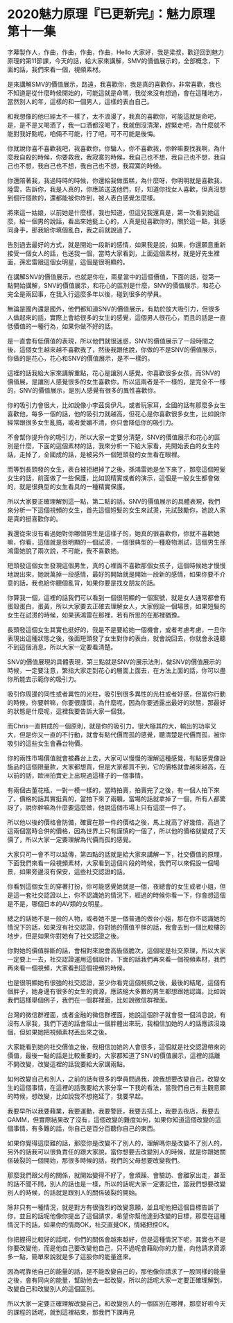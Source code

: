 # 2020魅力原理『已更新完』：魅力原理第十一集

字幕製作人，作曲，作曲，作曲，作曲，Hello 大家好，我是梁叔，歡迎回到魅力原理的第11節課，今天的話，給大家來講解，SMV的價值展示的，全部概念，下面的話，我們來看一個，視頻素材。

是來講解SMV的價值展示，路遠，我喜歡你，我是真的喜歡你，非常喜歡，我也不知道是從什麼時候開始的，可能這就是命嗎，我從來沒有想過，會在這種地方，當然別人的年，這樣的和一個男人，這樣的表白自己。

和我想像的他已經太不一樣了，太不浪漫了，我真的喜歡你，可能這就是命吧，是，是不是又喝酒了，我一口酒都沒喝了，我就倒沒清潔，趕緊走吧，為什麼就不能對我好點呢，咱倆不可能，行了吧，可不可能是後悔。

你就說你喜不喜歡我吧，我喜歡你，你騙人，你不喜歡我，你幹嘛要找我啊，為什麼我自殺的時候，你要救我，我寂寞的時候，我自己也不想，我自己也不想，我自己也不想，我自己也不想，我自己也不想，我寂寞的時候。

你還陪著我，我過時時的時候，你還給我做蛋糕，為什麼呀，你明明就是喜歡我，陸雲，告訴你，我是人真的，你應該送送他們，好，知道你找女人喜歡，但真沒想到個行個款的，還都能被你炸到，被人表白感覺怎麼樣。

將來這一姑娘，以前她是什麼樣，我也知道，但這兒我還真是，第一次看到她這麼，給一個男的說話，看出來她挺上心的，人真是挺喜歡你的，關於這一點，我感同身手，那我給你填個亂白，我之前就說過了。

告別過去最好的方式，就是開始一段新的感情，如果我是說，如果，你還願意重新接受一個女人的話，也送我一個，當時大家看到，上面這個素材，就是好先生裡面，孫宏雷跟這個女明星，這個是很明顯的。

在講解SNV的價值展示，也就是你在，兩星當中的這個價值，下面的話，從第一點開始講解，SNV的價值展示，和花心的區別是什麼，SNV的價值展示，和花心完全是兩回事，在我入行這麼多年以後，碰到很多的學員。

無論是國內還是國外，他們都知道SNV的價值展示，有助於放大吸引力，但很多人做起來的話，實際上會給很多的女生的感覺，這個男人很花心，而且的話是一直低價值的一種行為，如果你做不好的話。

是一直會有低價值的表現，所以他們就很迷惑，SNV的價值展示了一段時間之後，這個女生越來越不喜歡我了，然後我跟他說，你做的不是SNV的價值展示，你做的是花心，花心和SNV的價值展示，是不一樣的。

這裡的話我給大家來講解重點，花心是讓別人感覺，你喜歡很多女孩，而SNV的價值展，是讓別人感覺很多的女生喜歡你，所以這兩者是不一樣的，是完全不一樣的，SNV的價值展示，是別人感覺有很多的異性喜歡你。

你的吸引力會很大，比如說像小李茲吳伊凡，或者玩家耳，全國的話有那麼多女生喜歡他，每多一個的話，他的吸引力就越高，但花心是你喜歡很多女生，比如說你經常跟很多女生亂搞，或者愛媚不清，你只會降低你的吸引力。

不會幫你提升你的吸引力，所以大家一定要分清楚，SNV的價值展示和花心的區別是什麼，下面的這個素材的話，我來分析一下給大家看，先開始表白的女生的話，走掉了，全國成的話，是被另外一個短頭發的女生看在眼裡。

而等到長頭發的女生，表白被拒絕掉了之後，孫鴻雷她是坐下來了，那麼這個短髮女生的話，前面做了一些保護，比如說精實或者的演示，這個是一般女生都會做的，就是很典型的女生看具的一種精實保護。

所以大家要正確理解到這一點，第二點的話，SNV的價值展示的具體表現，我們來分析一下這個視頻的女生，首先這個短髮的女生來試燙，先試鼓勵你，她說人家是真的挺喜歡你的。

我還從來沒有看過她對你哪個男生是這樣子的，她真的很喜歡你，你就不喜歡她嘛，你看，這個就是很明顯的一個試燙，一個很典型的一種廢物測試，這個男生孫鴻雷她說了兩次說，不可能，我不喜歡她。

短頭發這個女生發現這個男生，真的心裡面不喜歡那個女孩子，這個時候她才慢慢地說出來，她說萬掉一段感情，最好的開始就是開始一段新的感情，如果你要不介意的話，我也給你聽個亂背，如果你要是找女朋友的話。

你算我一個，這裡的話我們可以看到一個很明顯的一個案號，就是女人通常都會有蛋殼蛋白，蛋黃，所以大家要去正確去理解女人，大家假設一個場景，如果短髮的女生在試燙的時候，如果孫鴻雷在那裡，若有所思的在那裡猶豫。

長頭發這個女生其實也挺好的，我是不是要給她一個機會，或者考慮考慮，一旦你表現出這種狀態之後，後面短頭發了女生對你的表白，就會說回去，你就會永遠聽不到這個消息，所以大家一定要看清楚。

SNV的價值展現的具體表現，第三點就是SNV的展示法則，做SNV的價值展示的時候，一定要注意，繁指大家走到花心的層面上面去，在方法上面的話，你可以盡你所能去示範你的吸引力。

吸引你周邊的同性或者異性的光柱，吸引到很多異性的光柱或者好感，但當你行動的時候，你要幹嘛，你要很謹慎，為什麼呢，因為你要透露出最好的狀態，那最好的狀態是什麼呢，這裡我要告訴大家一個我。

而Chris一直餅成的一個原則，就是你的吸引力，很大極其的大，輸出的功率又大，但是你又一直的不行動，就會有點代價而孤的感覺，聽清楚是代價而孤，被你吸引的這些女生會轟台物價。

你的兩性市場價值就會被轟台上去，大家可以慢慢的理解這種感覺，有點感覺像設施品的這個限量款，大家都想買，但是大家都買不到，它的價格就會越來越高，在以前的話，歐洲拍賣史上出現過這樣子的一個事情。

有兩個古董花瓶，一對一模一樣的，當時拍賣，拍賣完了之後，有一個人拍下來了，價格的話其實挺貴的，當拍下來了兩顆，當場的話就拿掉了一個，所有人都驚訝了，說你幹嘛為什麼要這麼做，他說這個市場上只有這麼一件了。

所以他以後的價格會防備，確實在那一件的價格之後，馬上就高了好幾倍，高過了這兩個當時合併的價格，因為世界上只有謹慎的一個了，所以他的價格就變成了天價了，所以大家一定要理解為代價而孤的感覺。

大家只可一會不可以延傳，第四點的話就是給大家來講解一下，社交價值的原理，下面我們來看一段視頻素材，大家看到這個片段的時候，我們可以來假設一個場景，如果旁邊沒有保安，這些社交認證的話。

你看到這個女生的穿著打扮，你可能感覺她就是一個，夜總會的女生或者小姐，但是這一套社交認證以上，你不認識她的情況下，經過的時候你看一下，你會想這個是不是，哪個日本的AV類的女明星。

總之的話她不是一般的人物，或者她不是一個普通的做台小姐，那在你不認識她的情況下的話，如果沒有社交認證，你對她的價值平胖的話，我會去到一個比較樓的地步，但是如果你對她有了社交認證之後。

你對她的價值胖斷的話，會相對來說會高級個膽次，這個呢是社交原理，所以大家一定要上一去，社交認證運用這個設計，下面的話我們再來看一個視頻素材，我們再來看一個視頻，大家看到這個視頻的時候。

也是很明顯她有很強的社交認證，至少你看完這個視頻之後，最後的結尾，這個有個胖子，她身邊有很多的女生的資源，應該絕大多數的男生都想跟她認識，比如說我們這樣舉個例子，我們在一個群裡面，比如說微信群裡面。

台灣的微信群裡面，或者金融的微信群裡面，她說這個胖子就會發一個消息說，有沒有人家我，我們下週的話會阻止一個胖體出來玩，我相信加她的人的話應該沒幾個，但如果她把視頻素材丟出來之後。

大家能看到她的社交價值之後，我相信加她的人會很多，這個就是社交認證帶來的價值，最後一點的話是比較重要的，大家都知道了SNV的價值展示，這裡的話離不開改變，改變這裡的話我要給大家講兩點。

如何改變自己和別人，之前的話有很多的學員問過我，說我想要改變自己，改變女生的這個事情，在這裡的話我要給大家分享一下我的看法，當我們自己有主觀意願的時候，想改變，比如說我不想拖延了，我要早起。

我要早所以我要藉業，我要運動，我要警匪，我要去搭上，我要去夜店，我要去GAMM，但實際結果改了沒有，這個改變的難度如何，如果你知道這個改變的這個事情，有多難的話，你自己是百分百聽你自己的東西。

如果你覺得這麼難的話，那麼你是改變不了別人的，理解嗎你是改變不了別人的，另外的話我可以很負責任的跟大家說，當你想要去改變別人的時候，就是你跟她關係破裂的一個開始，那很多時候的話，我們的父母想要改變我們。

那麼我們跟父母的關係，就開始變得不好了，會煩躁、會驗訪、會離家出走，甚至的話不聞不問，別人的話也是一樣，所以的話呢大家一定要記住，當我們想要改變別人的時候，的話就是跟別人的關係破裂的開始。

除非只有一種情況，就是對方有很強烈的改變意願，並且呢他把這個目標告訴了你，並且的話呢他像你提出了這個請求，希望你幫他達到改變的目標，那麼在這種情況下的話，如果你的情商OK，社交直覺OK，情緒把控OK。

你把握得比較好的話呢，你們的關係會越來越好，但是這種情況下呢，其實也不是你要改變他，而是他自己要改變他自己，只不過呢會藉助你的力量，向他請求資源多一點，簡單來說就是多了這股你的能量進來。

因為呢靠他自己的能量的話，是不能改變自己的，那他像你請求了一股同樣的能量之後，會有同向的能量，幫助他去一起改變，所以的話呢大家一定要正確理解到，改變自己和改變別人的這個區別。

所以大家一定要正確理解改變自己，和改變別人的一個區別在哪裡，那麼好啦今天的課程的話呢，就到這裡結束，那我們下課再見